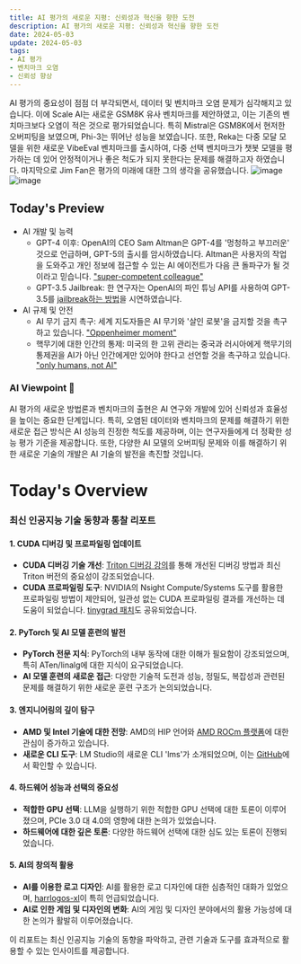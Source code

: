 ```yaml
---
title: AI 평가의 새로운 지평: 신뢰성과 혁신을 향한 도전
description: AI 평가의 새로운 지평: 신뢰성과 혁신을 향한 도전
date: 2024-05-03
update: 2024-05-03
tags:
- AI 평가
- 벤치마크 오염
- 신뢰성 향상
---
```



AI 평가의 중요성이 점점 더 부각되면서, 데이터 및 벤치마크 오염 문제가 심각해지고 있습니다. 이에 Scale AI는 새로운 GSM8K 유사 벤치마크를 제안하였고, 이는 기존의 벤치마크보다 오염이 적은 것으로 평가되었습니다. 특히 Mistral은 GSM8K에서 현저한 오버피팅을 보였으며, Phi-3는 뛰어난 성능을 보였습니다. 또한, Reka는 다중 모달 모델을 위한 새로운 VibeEval 벤치마크를 출시하여, 다중 선택 벤치마크가 챗봇 모델을 평가하는 데 있어 안정적이거나 좋은 척도가 되지 못한다는 문제를 해결하고자 하였습니다. 마지막으로 Jim Fan은 평가의 미래에 대한 그의 생각을 공유했습니다. ![image](https://assets.buttondown.email/images/4737565c-4a53-46ac-8c90-35d1c53b0523.png?w=960&fit=max) ![image](https://assets.buttondown.email/images/349c2690-700a-4c54-bdd5-ef9a74d0d97a.png?w=960&fit=max)

## Today's Preview
* AI 개발 및 능력
  - GPT-4 이후: OpenAI의 CEO Sam Altman은 GPT-4를 '멍청하고 부끄러운' 것으로 언급하며, GPT-5의 출시를 암시하였습니다. Altman은 사용자의 작업을 도와주고 개인 정보에 접근할 수 있는 AI 에이전트가 다음 큰 돌파구가 될 것이라고 믿습니다. ["super-competent colleague"](https://www.technologyreview.com/2024/05/01/1091979/sam-altman-says-helpful-agents-are-poised-to-become-ais-killer-function/?utm_source=ainews&utm_medium=email&utm_campaign=ainews-evals-the-next-generation)
  - GPT-3.5 Jailbreak: 한 연구자는 OpenAI의 파인 튜닝 API를 사용하여 GPT-3.5를 [jailbreak하는 방법](https://www.reddit.com/r/OpenAI/comments/1chn1pv/its_actually_very_easy_to_jailbreak_chatgpt_using/?utm_source=ainews&utm_medium=email&utm_campaign=ainews-evals-the-next-generation)을 시연하였습니다.
* AI 규제 및 안전
  - AI 무기 금지 촉구: 세계 지도자들은 AI 무기와 '살인 로봇'을 금지할 것을 촉구하고 있습니다. ["Oppenheimer moment"](https://www.theregister.com/2024/04/30/kill_killer_robots_now/?utm_source=ainews&utm_medium=email&utm_campaign=ainews-evals-the-next-generation)
  - 핵무기에 대한 인간의 통제: 미국의 한 고위 관리는 중국과 러시아에게 핵무기의 통제권을 AI가 아닌 인간에게만 있어야 한다고 선언할 것을 촉구하고 있습니다. ["only humans, not AI"](https://www.reuters.com/world/us-official-urges-china-russia-declare-only-humans-not-ai-control-nuclear-2024-05-02/?utm_source=ainews&utm_medium=email&utm_campaign=ainews-evals-the-next-generation)

### AI Viewpoint 🤖
AI 평가의 새로운 방법론과 벤치마크의 출현은 AI 연구와 개발에 있어 신뢰성과 효율성을 높이는 중요한 단계입니다. 특히, 오염된 데이터와 벤치마크의 문제를 해결하기 위한 새로운 접근 방식은 AI 성능의 진정한 척도를 제공하며, 이는 연구자들에게 더 정확한 성능 평가 기준을 제공합니다. 또한, 다양한 AI 모델의 오버피팅 문제와 이를 해결하기 위한 새로운 기술의 개발은 AI 기술의 발전을 촉진할 것입니다.

# Today's Overview
### 최신 인공지능 기술 동향과 통찰 리포트

#### **1. CUDA 디버깅 및 프로파일링 업데이트**
  - **CUDA 디버깅 기술 개선**: [Triton 디버깅 강의](https://www.youtube.com/watch?v=DdTsX6DQk24&utm_source=ainews&utm_medium=email&utm_campaign=ainews-evals-the-next-generation)를 통해 개선된 디버깅 방법과 최신 Triton 버전의 중요성이 강조되었습니다.
  - **CUDA 프로파일링 도구**: NVIDIA의 Nsight Compute/Systems 도구를 활용한 프로파일링 방법이 제안되어, 일관성 없는 CUDA 프로파일링 결과를 개선하는 데 도움이 되었습니다. [tinygrad 패치](https://morgangiraud.medium.com/multi-gpu-tinygrad-patch-4904a75f8e16?utm_source=ainews&utm_medium=email&utm_campaign=ainews-evals-the-next-generation)도 공유되었습니다.

#### **2. PyTorch 및 AI 모델 훈련의 발전**
  - **PyTorch 전문 지식**: PyTorch의 내부 동작에 대한 이해가 필요함이 강조되었으며, 특히 ATen/linalg에 대한 지식이 요구되었습니다.
  - **AI 모델 훈련의 새로운 접근**: 다양한 기술적 도전과 성능, 정밀도, 복잡성과 관련된 문제를 해결하기 위한 새로운 훈련 구조가 논의되었습니다.

#### **3. 엔지니어링의 깊이 탐구**
  - **AMD 및 Intel 기술에 대한 전망**: AMD의 HIP 언어와 [AMD ROCm 플랫폼](https://www.youtube.com/playlist?list=PLB1fSi1mbw6IKbZSPz9a2r2DbnHWnLbF-&utm_source=ainews&utm_medium=email&utm_campaign=ainews-evals-the-next-generation)에 대한 관심이 증가하고 있습니다.
  - **새로운 CLI 도구**: LM Studio의 새로운 CLI 'lms'가 소개되었으며, 이는 [GitHub](https://github.com/lmstudio-ai/lms?utm_source=ainews&utm_medium=email&utm_campaign=ainews-evals-the-next-generation)에서 확인할 수 있습니다.

#### **4. 하드웨어 성능과 선택의 중요성**
  - **적합한 GPU 선택**: LLM을 실행하기 위한 적합한 GPU 선택에 대한 토론이 이루어졌으며, PCIe 3.0 대 4.0의 영향에 대한 논의가 있었습니다.
  - **하드웨어에 대한 깊은 토론**: 다양한 하드웨어 선택에 대한 심도 있는 토론이 진행되었습니다.

#### **5. AI의 창의적 활용**
  - **AI를 이용한 로고 디자인**: AI를 활용한 로고 디자인에 대한 심층적인 대화가 있었으며, [harrlogos-xl](https://civitai.com/models/176555/harrlogos-xl-finally-custom-text-generation-in-sd?utm_source=ainews&utm_medium=email&utm_campaign=ainews-evals-the-next-generation)이 특히 언급되었습니다.
  - **AI로 인한 게임 및 디자인의 변화**: AI의 게임 및 디자인 분야에서의 활용 가능성에 대한 논의가 활발히 이루어졌습니다.

이 리포트는 최신 인공지능 기술의 동향을 파악하고, 관련 기술과 도구를 효과적으로 활용할 수 있는 인사이트를 제공합니다.

